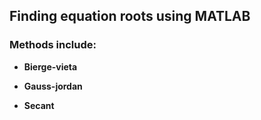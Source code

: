 ## Finding equation roots using MATLAB

### Methods include:

* **Bierge-vieta**

* **Gauss-jordan**

* **Secant**
